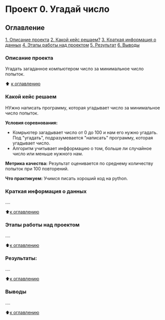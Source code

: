 # Проект 0. Угадай число

## Оглавление
[1. Описание проекта]()
[2. Какой кейс решаем?]()
[3. Краткая информация о данных]()
[4. Этапы работы над проектом]()
[5. Результат]()
[6. Выводы]()

### Описание проекта
Угадать загаданное компьютером число за минимальное число попыток.

:arrow_up: [к оглавлению]()


### Какой кейс решаем
НУжно написать программу, которая угадывает число за минимальное число попыток.

**Условия соревнования:**
- Комрьютер загадывает число от 0 до 100 и нам его нужно угадать. Под "угадать", подразумевается "написать" программу, которая угадывает число.
- Алгоритм учитывает инфформацию о том, больше ли случайное число или меньше нужного нам.

**Метрика качества:**
Результат оценивается по среднему количеству попыток при 100 повторений.

**Что практикуем:**
Учимся писать хороший код на python.


### Краткая информация о данных
....

:arrow_up:[к оглавлению]()

### Этапы работы над проектом
....

:arrow_up:[к оглавлению]()

### Результаты:
....

:arrow_up:[к оглавлению]()

### Выводы
....

:arrow_up:[к оглавлению]()
